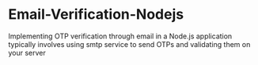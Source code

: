 # Email-Verification-Nodejs
Implementing OTP verification through email in a Node.js application typically involves using smtp service to send OTPs and validating them on your server
